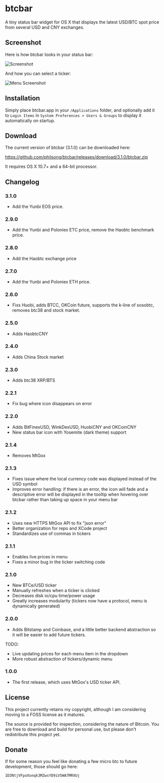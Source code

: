 btcbar
======

A tiny status bar widget for OS X that displays the latest USD/BTC spot price from several USD and CNY exchanges.

## Screenshot

Here is how btcbar looks in your status bar:

![Screenshot](https://raw.github.com/nearengine/btcbar/master/Resources/screenshot.png)

And how you can select a ticker:

![Menu Screenshot](https://raw.github.com/nearengine/btcbar/master/Resources/screenshot2.png)

## Installation

Simply place btcbar.app in your `/Applications` folder, and optionally add it to `Login Items` in `System Preferences > Users & Groups` to display it automatically on startup.

## Download

The current version of btcbar (3.1.0) can be downloaded here:

https://github.com/philsong/btcbar/releases/download/3.1.0/btcbar.zip

It requires OS X 10.7+ and a 64-bit processor.

## Changelog

### 3.1.0
* Add the Yunbi EOS price.

### 2.9.0
* Add the Yunbi and Poloniex ETC price, remove the Haobtc benchmark price.

### 2.8.0
* Add the Haobtc exchange price

### 2.7.0
* Add the Yunbi and Poloniex ETH price.

### 2.6.0
* Fixs Huobi, adds BTCC, OKCoin future, supports the k-line of sosobtc, removes btc38 and stock market.

### 2.5.0
* Adds HaobtcCNY 

### 2.4.0
* Adds China Stock market 

### 2.3.0
* Adds btc38 XRP/BTS

### 2.2.1

* Fix bug where icon disappears on error

### 2.2.0

* Adds BitFinexUSD, WinkDexUSD, HuobiCNY and OKCoinCNY
* New status bar icon with Yosemite (dark theme) support

### 2.1.4

* Removes MtGox

### 2.1.3

* Fixes issue where the local currency code was displayed instead of the USD symbol
* Improves error handling: if there is an error, the icon will fade and a descriptive error will be displayed in the tooltip when hovering over btcbar rather than taking up space in your menu bar

### 2.1.2

* Uses new HTTPS MtGox API to fix "json error"
* Better organization for repo and XCode project
* Standardizes use of commas in tickers

### 2.1.1

* Enables live prices in menu
* Fixes a minor bug in the ticker switching code

### 2.1.0

* New BTCe/USD ticker
* Manually refreshes when a ticker is clicked
* Decreases disk io/cpu time/power usage
* Greatly increases modularity (tickers now have a protocol, menu is dynamically generated)

### 2.0.0

* Adds Bitstamp and Coinbase, and a little better backend abstraction so it will be easier to add future tickers.

TODO:
* Live updating prices for each menu item in the dropdown
* More robust abstraction of tickers/dynamic menu

### 1.0.0

* The first release, which uses MtGox's USD ticker API.

## License

This project currently retains my copyright, although I am considering moving to a FOSS license as it matures.

The source is provided for inspection, considering the nature of Bitcoin. You are free to download and build for personal use, but please don't redistribute this project yet.

## Donate

If for some reason you feel like donating a few micro btc to future development, those should go here:

`1D3NtjVFpoXonqk3MZwsYD9iV5WA7MRXUj`
